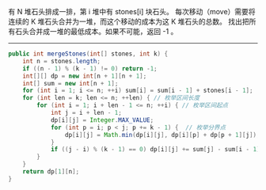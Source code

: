 有 N 堆石头排成一排，第 i 堆中有 stones[i] 块石头。
每次移动（move）需要将连续的 K 堆石头合并为一堆，而这个移动的成本为这 K 堆石头的总数。
找出把所有石头合并成一堆的最低成本。如果不可能，返回 -1 。

***

```Java
public int mergeStones(int[] stones, int k) {
    int n = stones.length;
    if ((n - 1) % (k - 1) != 0) return -1;
    int[][] dp = new int[n + 1][n + 1];
    int[] sum = new int[n + 1];
    for (int i = 1; i <= n; ++i) sum[i] = sum[i - 1] + stones[i - 1];
    for (int len = k; len <= n; ++len) { // 枚举区间长度
        for (int i = 1; i + len - 1 <= n; ++i) { // 枚举区间起点
            int j = i + len - 1;
            dp[i][j] = Integer.MAX_VALUE;
            for (int p = i; p < j; p += k - 1) {  // 枚举分界点
                dp[i][j] = Math.min(dp[i][j], dp[i][p] + dp[p + 1][j]);
            }
            if ((j - i) % (k - 1) == 0) dp[i][j] += sum[j] - sum[i - 1];
        }
    }
    return dp[1][n];
}
```

